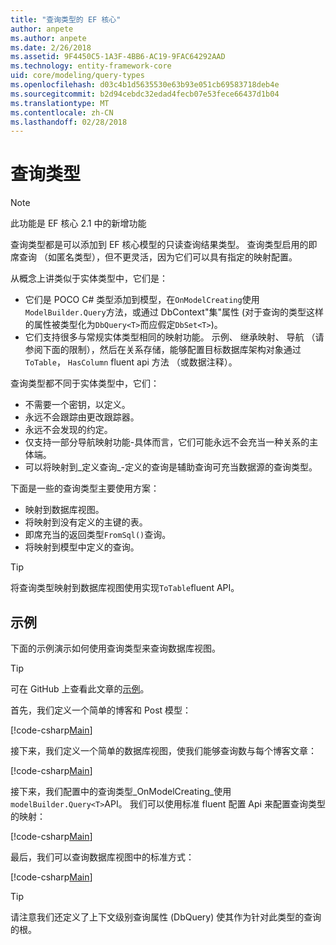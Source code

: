 ```yaml
---
title: "查询类型的 EF 核心"
author: anpete
ms.author: anpete
ms.date: 2/26/2018
ms.assetid: 9F4450C5-1A3F-4BB6-AC19-9FAC64292AAD
ms.technology: entity-framework-core
uid: core/modeling/query-types
ms.openlocfilehash: d03c4b1d5635530e63b93e051cb69583718deb4e
ms.sourcegitcommit: b2d94cebdc32edad4fecb07e53fece66437d1b04
ms.translationtype: MT
ms.contentlocale: zh-CN
ms.lasthandoff: 02/28/2018
---
```

# <a name="query-types"></a>查询类型
> [!NOTE]
> 此功能是 EF 核心 2.1 中的新增功能

查询类型都是可以添加到 EF 核心模型的只读查询结果类型。 查询类型启用的即席查询 （如匿名类型），但不更灵活，因为它们可以具有指定的映射配置。

从概念上讲类似于实体类型中，它们是：

- 它们是 POCO C# 类型添加到模型，在```OnModelCreating```使用```ModelBuilder.Query```方法，或通过 DbContext"集"属性 (对于查询的类型这样的属性被类型化为```DbQuery<T>```而应假定```DbSet<T>```)。
- 它们支持很多与常规实体类型相同的映射功能。 示例、 继承映射、 导航 （请参阅下面的限制），然后在关系存储，能够配置目标数据库架构对象通过```ToTable```， ```HasColumn``` fluent api 方法 （或数据注释）。

查询类型都不同于实体类型中，它们：

- 不需要一个密钥，以定义。
- 永远不会跟踪由更改跟踪器。
- 永远不会发现的约定。
- 仅支持一部分导航映射功能-具体而言，它们可能永远不会充当一种关系的主体端。
- 可以将映射到_定义查询_-定义的查询是辅助查询可充当数据源的查询类型。

下面是一些的查询类型主要使用方案：

- 映射到数据库视图。
- 将映射到没有定义的主键的表。
- 即席充当的返回类型```FromSql()```查询。
- 将映射到模型中定义的查询。

> [!TIP]
> 将查询类型映射到数据库视图使用实现```ToTable```fluent API。

## <a name="example"></a>示例

下面的示例演示如何使用查询类型来查询数据库视图。

> [!TIP]
> 可在 GitHub 上查看此文章的[示例](https://github.com/aspnet/EntityFrameworkCore/tree/dev/samples/QueryTypes)。

首先，我们定义一个简单的博客和 Post 模型：

[!code-csharp[Main](../../../efcore-dev/samples/QueryTypes/Program.cs#Entities)]

接下来，我们定义一个简单的数据库视图，使我们能够查询数与每个博客文章：

[!code-csharp[Main](../../../efcore-dev/samples/QueryTypes/Program.cs#View)]

接下来，我们配置中的查询类型_OnModelCreating_使用```modelBuilder.Query<T>```API。
我们可以使用标准 fluent 配置 Api 来配置查询类型的映射：

[!code-csharp[Main](../../../efcore-dev/samples/QueryTypes/Program.cs#Configuration)]

最后，我们可以查询数据库视图中的标准方式：

[!code-csharp[Main](../../../efcore-dev/samples/QueryTypes/Program.cs#Query)]

> [!TIP]
> 请注意我们还定义了上下文级别查询属性 (DbQuery) 使其作为针对此类型的查询的根。
